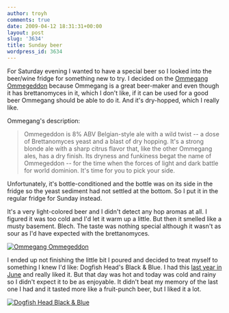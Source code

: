 ```yaml
---
author: troyh
comments: true
date: 2009-04-12 18:31:31+00:00
layout: post
slug: '3634'
title: Sunday beer
wordpress_id: 3634
---
```


For Saturday evening I wanted to have a special beer so I looked into the beer/wine fridge for something new to try. I decided on the [Ommegang Ommegeddon](http://www.ommegang.com/index.php?mcat=1&scat=6) because Ommegang is a great beer-maker and even though it has brettanomyces in it, which I don't like, if it can be used for a good beer Ommegang should be able to do it. And it's dry-hopped, which I really like.

<!-- more -->Ommegang's description:


<blockquote>Ommegeddon is 8% ABV Belgian-style ale with a wild twist -- a dose of Brettanomyces yeast and a blast of dry hopping. It's a strong blonde ale with a sharp citrus flavor that, like the other Ommegang ales, has a dry finish. Its dryness and funkiness begat the name of Ommegeddon -- for the time when the forces of light and dark battle for world dominion. It's time for you to pick your side.</blockquote>


Unfortunately, it's bottle-conditioned and the bottle was on its side in the fridge so the yeast sediment had not settled at the bottom. So I put it in the regular fridge for Sunday instead.

It's a very light-colored beer and I didn't detect any hop aromas at all. I figured it was too cold and I'd let it warm up a little. But then it smelled like a musty basement. Blech. The taste was nothing special although it wasn't as sour as I'd have expected with the brettanomyces.

[![Ommegang Ommegeddon](http://farm4.static.flickr.com/3305/3439099376_a8f8b60bc6.jpg)](http://www.flickr.com/photos/troyh/3439099376/)

I ended up not finishing the little bit I poured and decided to treat myself to something I knew I'd like: Dogfish Head's Black & Blue. I had this [last year in June](http://troyandgay.com/blog/2008/06/01/dogfish-head-black-blue/) and really liked it. But that day was hot and today was cold and rainy so I didn't expect it to be as enjoyable. It didn't beat my memory of the last one I had and it tasted more like a fruit-punch beer, but I liked it a lot.

[![Dogfish Head Black & Blue](http://farm4.static.flickr.com/3299/3438287837_9457964244.jpg)](http://www.flickr.com/photos/troyh/3438287837/)

